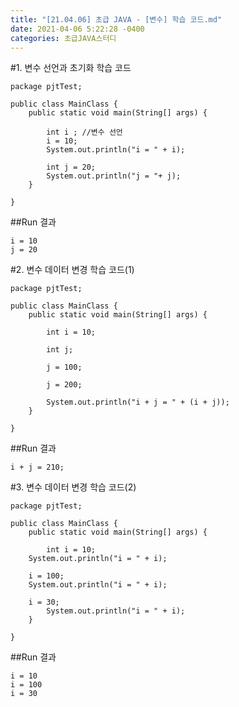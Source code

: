 ```yaml
---
title: "[21.04.06] 초급 JAVA - [변수] 학습 코드.md"
date: 2021-04-06 5:22:28 -0400
categories: 초급JAVA스터디
---
```


#1. 변수 선언과 초기화 학습 코드

	package pjtTest;
	
	public class MainClass {
		public static void main(String[] args) {
		
			int i ; //변수 선언
			i = 10;
			System.out.println("i = " + i);
				
			int j = 20;
			System.out.println("j = "+ j);
		}
	
	}

##Run 결과

	i = 10  
	j = 20


#2. 변수 데이터 변경 학습 코드(1)

	package pjtTest;
	
	public class MainClass {
		public static void main(String[] args) {
			
			int i = 10;
			
			int j;
			
		    j = 100;
		    
		    j = 200;
		    
			System.out.println("i + j = " + (i + j));
		}
	
	}

##Run 결과

	i + j = 210;

#3. 변수 데이터 변경 학습 코드(2)

	package pjtTest;
	
	public class MainClass {
		public static void main(String[] args) {
			
			int i = 10;
	    System.out.println("i = " + i);
			
	    i = 100;
	    System.out.println("i = " + i);
	    
	    i = 30;
			System.out.println("i = " + i);
		}
	
	}

##Run 결과

	i = 10
	i = 100
	i = 30
